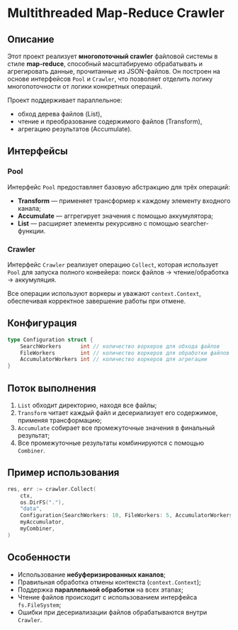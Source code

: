 # Multithreaded Map-Reduce Crawler

## Описание

Этот проект реализует **многопоточный crawler** файловой системы в стиле **map-reduce**, способный масштабируемо обрабатывать и агрегировать данные, прочитанные из JSON-файлов. Он построен на основе интерфейсов `Pool` и `Crawler`, что позволяет отделить логику многопоточности от логики конкретных операций.

Проект поддерживает параллельное:
- обход дерева файлов (List),
- чтение и преобразование содержимого файлов (Transform),
- агрегацию результатов (Accumulate).

## Интерфейсы

### Pool

Интерфейс `Pool` предоставляет базовую абстракцию для трёх операций:

- **Transform** — применяет трансформер к каждому элементу входного канала;
- **Accumulate** — аггрегирует значения с помощью аккумулятора;
- **List** — расширяет элементы рекурсивно с помощью searcher-функции.

### Crawler

Интерфейс `Crawler` реализует операцию `Collect`, которая использует `Pool` для запуска полного конвейера: поиск файлов → чтение/обработка → аккумуляция. 

Все операции используют воркеры и уважают `context.Context`, обеспечивая корректное завершение работы при отмене.

## Конфигурация

```go
type Configuration struct {
    SearchWorkers      int // количество воркеров для обхода файлов
    FileWorkers        int // количество воркеров для обработки файлов
    AccumulatorWorkers int // количество воркеров для агрегации
}
```

## Поток выполнения

1. `List` обходит директорию, находя все файлы;
2. `Transform` читает каждый файл и десериализует его содержимое, применяя трансформацию;
3. `Accumulate` собирает все промежуточные значения в финальный результат;
4. Все промежуточные результаты комбинируются с помощью `Combiner`.

## Пример использования

```go
res, err := crawler.Collect(
    ctx,
    os.DirFS("."),
    "data",
    Configuration{SearchWorkers: 10, FileWorkers: 5, AccumulatorWorkers: 3},
    myAccumulator,
    myCombiner,
)
```

## Особенности

- Использование **небуферизированных каналов**;
- Правильная обработка отмены контекста (`context.Context`);
- Поддержка **параллельной обработки** на всех этапах;
- Чтение файлов происходит с использованием интерфейса `fs.FileSystem`;
- Ошибки при десериализации файлов обрабатываются внутри `Crawler`.
